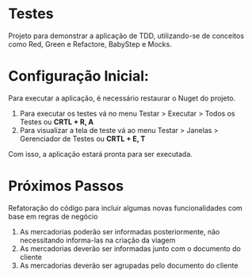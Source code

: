 # Testes
Projeto para demonstrar a aplicação de TDD, utilizando-se de conceitos como Red, Green e Refactore, BabyStep e Mocks.

# Configuração Inicial:
Para executar a aplicação, é necessário restaurar o Nuget do projeto.

1.	Para executar os testes vá no menu Testar > Executar > Todos os Testes ou <b>CRTL + R, A</b>
2.  Para visualizar a tela de teste vá ao menu Testar > Janelas > Gerenciador de Testes ou <b>CRTL + E, T </b>

Com isso, a aplicação estará pronta para ser executada.

# Próximos Passos
Refatoração do código para incluir algumas novas funcionalidades com base em regras de negócio
1.  As mercadorias poderão ser informadas posteriormente, não necessitando informa-las na criação da viagem
2.  As mercadorias deverão ser informadas junto com o documento do cliente
3.  As mercadorias deverão ser agrupadas pelo documento do cliente

